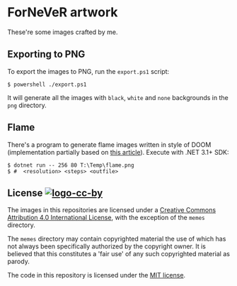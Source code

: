 ForNeVeR artwork
================

These're some images crafted by me.

## Exporting to PNG

To export the images to PNG, run the `export.ps1` script:

```console
$ powershell ./export.ps1
```

It will generate all the images with `black`, `white` and `none` backgrounds in
the `png` directory.

## Flame

There's a program to generate flame images written in style of DOOM
 (implementation partially based on [this article][fire-spreading-algo]).
 Execute with .NET 3.1+ SDK:

```
$ dotnet run -- 256 80 T:\Temp\flame.png
$ #  <resolution> <steps> <outfile>
```

## License [![logo-cc-by][]][cc-by-license]

The images in this repositories are licensed under a [Creative Commons
Attribution 4.0 International License][cc-by-license], with the exception of the
 `memes` directory.

The `memes` directory may contain copyrighted material the use of which has not
always been specifically authorized by the copyright owner. It is believed that
this constitutes a 'fair use' of any such copyrighted material as parody.

The code in this repository is licensed under the [MIT license][mit-license].

[cc-by-license]: https://creativecommons.org/licenses/by/4.0/
[fire-spreading-algo]: https://habr.com/ru/post/435122/
[mit-license]: ./License.md

[logo-cc-by]: https://i.creativecommons.org/l/by/4.0/80x15.png
